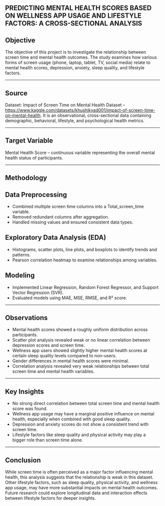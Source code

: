 ## PREDICTING MENTAL HEALTH SCORES BASED ON WELLNESS APP USAGE AND LIFESTYLE FACTORS: A CROSS-SECTIONAL ANALYSIS


## Objective
The objective of this project is to investigate the relationship between screen time and mental health outcomes. The study examines how various forms of screen usage (phone, laptop, tablet, TV, social media) relate to mental health scores, depression, anxiety, sleep quality, and lifestyle factors.

-----

## Source
Dataset: Impact of Screen Time on Mental Health Dataset – https://www.kaggle.com/datasets/khushikyad001/impact-of-screen-time-on-mental-health. It is an observational, cross-sectional data containing demographic, behavioral, lifestyle, and psychological health metrics.

------

## Target Variable
Mental Health Score – continuous variable representing the overall mental health status of participants.

-----

## Methodology

## Data Preprocessing
- Combined multiple screen time columns into a Total_screen_time variable.
- Removed redundant columns after aggregation.
- Handled missing values and ensured consistent data types.

## Exploratory Data Analysis (EDA)
- Histograms, scatter plots, line plots, and boxplots to identify trends and patterns.
- Pearson correlation heatmap to examine relationships among variables.

## Modeling
- Implemented Linear Regression, Random Forest Regressor, and Support Vector Regression (SVR).
- Evaluated models using MAE, MSE, RMSE, and R² score.

-----

## Observations
- Mental health scores showed a roughly uniform distribution across participants.
- Scatter plot analysis revealed weak or no linear correlation between depression scores and screen time.
- Wellness app users showed slightly higher mental health scores at certain sleep quality levels compared to non-users.
- Gender differences in mental health scores were minimal.
- Correlation analysis revealed very weak relationships between total screen time and mental health variables.

-----

## Key Insights
- No strong direct correlation between total screen time and mental health score was found.
- Wellness app usage may have a marginal positive influence on mental health, especially when combined with good sleep quality.
- Depression and anxiety scores do not show a consistent trend with screen time.
- Lifestyle factors like sleep quality and physical activity may play a bigger role than screen time alone.

------

## Conclusion
While screen time is often perceived as a major factor influencing mental health, this analysis suggests that the relationship is weak in this dataset. Other lifestyle factors, such as sleep quality, physical activity, and wellness app usage, may have more substantial impacts on mental health outcomes. Future research could explore longitudinal data and interaction effects between lifestyle factors for deeper insights.
